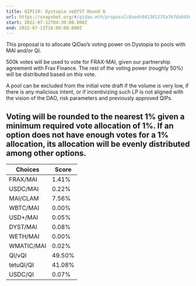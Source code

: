 ```yaml
---
title: QIP119: Dystopia veDYST Round 6
url: https://snapshot.org/#/qidao.eth/proposal/0xedc041381275a76fda94565c8a8b57d632cf17167581c938694812e5fdc88aff
start: 2022-07-12T04:30:00.000Z
end: 2022-07-13T16:00:00.000Z
---
```

This proposal is to allocate QiDao’s voting power on Dystopia to pools with MAI and/or QI.

500k votes will be used to vote for FRAX-MAI, given our partnership agreement with Frax Finance. The rest of the voting power (roughly 50%) will be distributed based on this vote. 

A pool can be excluded from the initial vote draft if the volume is very low, if there is any malicious intent, or if incentivizing such LP is not aligned with the vision of the DAO, risk parameters and previously approved QIPs.

Voting will be rounded to the nearest 1% given a minimum required vote allocation of 1%. If an option does not have enough votes for a 1% allocation, its allocation will be evenly distributed among other options.
---
| Choices | Score |
| --- | --- |
| FRAX/MAI | 1.41% |
| USDC/MAI | 0.22% |
| MAI/CLAM | 7.56% |
| WBTC/MAI | 0.00% |
| USD+/MAI | 0.05% |
| DYST/MAI | 0.08% |
| WETH/MAI | 0.00% |
| WMATIC/MAI | 0.02% |
| QI/vQI | 49.50% |
| tetuQI/QI | 41.08% |
| USDC/QI | 0.07% |

